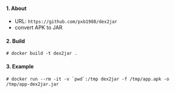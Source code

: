 #### 1. About

- URL: `https://github.com/pxb1988/dex2jar`
- convert APK to JAR


#### 2. Build
```
# docker build -t dex2jar .
```


#### 3. Example
```
# docker run --rm -it -v `pwd`:/tmp dex2jar -f /tmp/app.apk -o /tmp/app-dex2jar.jar
```
